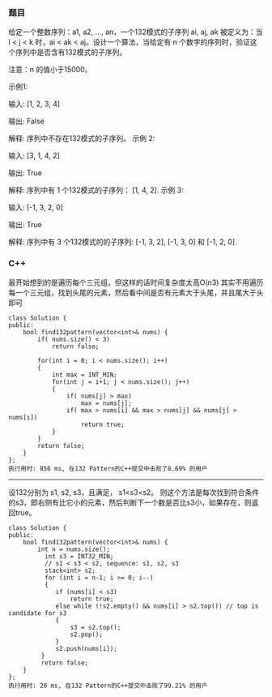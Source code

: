 ###	题目
给定一个整数序列：a1, a2, ..., an，一个132模式的子序列 ai, aj, ak 被定义为：当 i < j < k 时，ai < ak < aj。设计一个算法，当给定有 n 个数字的序列时，验证这个序列中是否含有132模式的子序列。

注意：n 的值小于15000。

示例1:

输入: [1, 2, 3, 4]

输出: False

解释: 序列中不存在132模式的子序列。
示例 2:

输入: [3, 1, 4, 2]

输出: True

解释: 序列中有 1 个132模式的子序列： [1, 4, 2].
示例 3:

输入: [-1, 3, 2, 0]

输出: True

解释: 序列中有 3 个132模式的的子序列: [-1, 3, 2], [-1, 3, 0] 和 [-1, 2, 0].

###	C++

最开始想到的是遍历每个三元组，但这样的话时间复杂度太高O(n3)
其实不用遍历每一个三元组，找到头尾的元素，然后看中间是否有元素大于头尾，并且尾大于头即可

```
class Solution {
public:
    bool find132pattern(vector<int>& nums) {
        if( nums.size() < 3)
            return false;
        
        for(int i = 0; i < nums.size(); i++)
        {
            int max = INT_MIN;
            for(int j = i+1; j < nums.size(); j++)
            {
                if( nums[j] > max)
                    max = nums[j];
                if( max > nums[i] && max > nums[j] && nums[j] > nums[i])
                    return true;
            }
        }
        return false;
    }
};
执行用时: 856 ms, 在132 Pattern的C++提交中击败了8.69% 的用户
```

---

设132分别为 s1, s2, s3，且满足， s1<s3<s2。
则这个方法是每次找到符合条件的s3，即右侧有比它小的元素，然后判断下一个数是否比s3小，如果存在，则返回true。

```
class Solution {
public:
    bool find132pattern(vector<int>& nums) {
        int n = nums.size();
          int s3 = INT32_MIN;
          // s1 < s3 < s2, sequence: s1, s2, s3
          stack<int> s2;            
          for (int i = n-1; i >= 0; i--)
          {
             if (nums[i] < s3)
                 return true;
             else while (!s2.empty() && nums[i] > s2.top()) // top is candidate for s3
             {                
                 s3 = s2.top();
                 s2.pop();
             }
             s2.push(nums[i]);
         }
         return false;
    }
};
执行用时: 20 ms, 在132 Pattern的C++提交中击败了99.21% 的用户
```